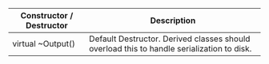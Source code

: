Constructor / Destructor | Description
--- | ---
virtual ~Output() | Default Destructor. Derived classes should overload this to handle serialization to disk.
